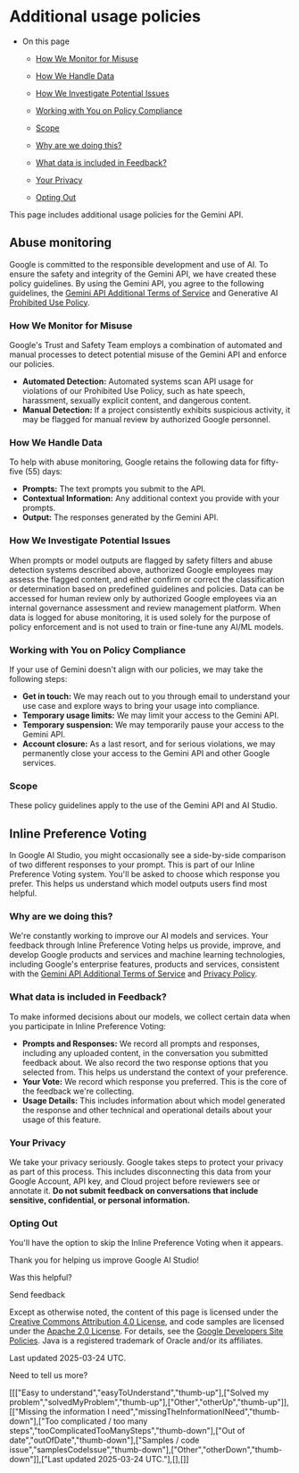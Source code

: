 # Additional usage policies

* On this page

  + [How We Monitor for Misuse](#how-we-monitor-for-misuse)
  + [How We Handle Data](#how-we-handle-data)
  + [How We Investigate Potential Issues](#how-we-investigate-potential-issues)
  + [Working with You on Policy Compliance](#policy-compliance)
  + [Scope](#scope)

  + [Why are we doing this?](#why-inline-preference-voting)
  + [What data is included in Feedback?](#included-data)
  + [Your Privacy](#privacy)
  + [Opting Out](#opting-out)

This page includes additional usage policies for the Gemini API.

## Abuse monitoring

Google is committed to the responsible development and use of AI. To ensure the
safety and integrity of the Gemini API, we have created these policy guidelines.
By using the Gemini API, you agree to the following guidelines, the [Gemini API
Additional Terms of Service](/gemini-api/terms) and Generative AI [Prohibited
Use Policy](https://policies.google.com/terms/generative-ai/use-policy).

### How We Monitor for Misuse

Google's Trust and Safety Team employs a combination of automated and manual
processes to detect potential misuse of the Gemini API and enforce our policies.

* **Automated Detection:** Automated systems scan API usage for violations of
  our Prohibited Use Policy, such as hate speech, harassment, sexually
  explicit content, and dangerous content.
* **Manual Detection:** If a project consistently exhibits suspicious
  activity, it may be flagged for manual review by authorized Google
  personnel.

### How We Handle Data

To help with abuse monitoring, Google retains the following data for fifty-five
(55) days:

* **Prompts:** The text prompts you submit to the API.
* **Contextual Information:** Any additional context you provide with your
  prompts.
* **Output:** The responses generated by the Gemini API.

### How We Investigate Potential Issues

When prompts or model outputs are flagged by safety filters and abuse detection
systems described above, authorized Google employees may assess the flagged
content, and either confirm or correct the classification or determination based
on predefined guidelines and policies. Data can be accessed for human review
only by authorized Google employees via an internal governance assessment and
review management platform. When data is logged for abuse monitoring, it is used
solely for the purpose of policy enforcement and is not used to train or
fine-tune any AI/ML models.

### Working with You on Policy Compliance

If your use of Gemini doesn't align with our policies, we may take the following
steps:

* **Get in touch:** We may reach out to you through email to understand your
  use case and explore ways to bring your usage into compliance.
* **Temporary usage limits:** We may limit your access to the Gemini API.
* **Temporary suspension:** We may temporarily pause your access to the Gemini
  API.
* **Account closure:** As a last resort, and for serious violations, we may
  permanently close your access to the Gemini API and other Google services.

### Scope

These policy guidelines apply to the use of the Gemini API and AI Studio.

## Inline Preference Voting

In Google AI Studio, you might occasionally see a side-by-side comparison of two
different responses to your prompt. This is part of our Inline Preference Voting
system. You'll be asked to choose which response you prefer. This helps us
understand which model outputs users find most helpful.

### Why are we doing this?

We're constantly working to improve our AI models and services. Your feedback
through Inline Preference Voting helps us provide, improve, and develop Google
products and services and machine learning technologies, including Google's
enterprise features, products and services, consistent with the
[Gemini API Additional Terms of Service](/gemini-api/terms) and
[Privacy Policy](https://policies.google.com/privacy).

### What data is included in Feedback?

To make informed decisions about our models, we collect certain data when you
participate in Inline Preference Voting:

* **Prompts and Responses:** We record all prompts and responses, including any
  uploaded content, in the conversation you submitted feedback about. We also
  record the two response options that you selected from. This helps us
  understand the context of your preference.
* **Your Vote:** We record which response you preferred. This is the core of the
  feedback we're collecting.
* **Usage Details:** This includes information about which model generated the
  response and other technical and operational details about your usage of this
  feature.

### Your Privacy

We take your privacy seriously. Google takes steps to protect your privacy as
part of this process. This includes disconnecting this data from your Google
Account, API key, and Cloud project before reviewers see or annotate it. **Do
not submit feedback on conversations that include sensitive, confidential, or
personal information.**

### Opting Out

You'll have the option to skip the Inline Preference Voting when it appears.

Thank you for helping us improve Google AI Studio!

Was this helpful?

Send feedback

Except as otherwise noted, the content of this page is licensed under the [Creative Commons Attribution 4.0 License](https://creativecommons.org/licenses/by/4.0/), and code samples are licensed under the [Apache 2.0 License](https://www.apache.org/licenses/LICENSE-2.0). For details, see the [Google Developers Site Policies](https://developers.google.com/site-policies). Java is a registered trademark of Oracle and/or its affiliates.

Last updated 2025-03-24 UTC.

Need to tell us more?

[[["Easy to understand","easyToUnderstand","thumb-up"],["Solved my problem","solvedMyProblem","thumb-up"],["Other","otherUp","thumb-up"]],[["Missing the information I need","missingTheInformationINeed","thumb-down"],["Too complicated / too many steps","tooComplicatedTooManySteps","thumb-down"],["Out of date","outOfDate","thumb-down"],["Samples / code issue","samplesCodeIssue","thumb-down"],["Other","otherDown","thumb-down"]],["Last updated 2025-03-24 UTC."],[],[]]